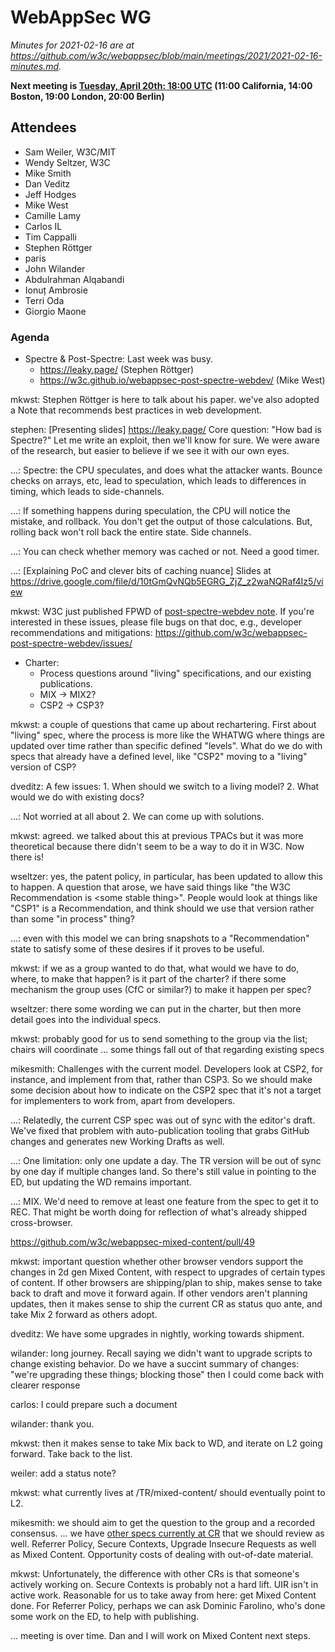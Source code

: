 # WebAppSec WG

_Minutes for 2021-02-16 are at <https://github.com/w3c/webappsec/blob/main/meetings/2021/2021-02-16-minutes.md>._

**Next meeting is [Tuesday, April 20th: 18:00 UTC](https://www.timeanddate.com/worldclock/fixedtime.html?iso=20210420T1800) (11:00 California, 14:00 Boston, 19:00 London, 20:00 Berlin)**


## Attendees

* Sam Weiler, W3C/MIT
* Wendy Seltzer, W3C
* Mike Smith
* Dan Veditz
* Jeff Hodges
* Mike West
* Camille Lamy
* Carlos IL
* Tim Cappalli
* Stephen Röttger
* paris
* John Wilander
* Abdulrahman Alqabandi
* Ionuț Ambrosie
* Terri Oda
* Giorgio Maone


### Agenda

*   Spectre & Post-Spectre: Last week was busy.
    *   <https://leaky.page/> (Stephen Röttger)
    *   <https://w3c.github.io/webappsec-post-spectre-webdev/> (Mike West)

mkwst: Stephen Röttger is here to talk about his paper. we've also adopted a Note that recommends best practices in web development.

stephen: [Presenting slides] https://leaky.page/ Core question: "How bad is Spectre?" Let me write an exploit, then we'll know for sure. We were aware of the research, but easier to believe if we see it with our own eyes.

...: Spectre: the CPU speculates, and does what the attacker wants. Bounce checks on arrays, etc, lead to speculation, which leads to differences in timing, which leads to side-channels.

...: If something happens during speculation, the CPU will notice the mistake, and rollback. You don't get the output of those calculations. But, rolling back won't roll back the entire state. Side channels.

...: You can check whether memory was cached or not. Need a good timer.

...: [Explaining PoC and clever bits of caching nuance] Slides at <https://drive.google.com/file/d/10tGmQvNQb5EGRG_ZjZ_z2waNQRaf4Iz5/view>


mkwst: W3C just published FPWD of [post-spectre-webdev note](https://www.w3.org/TR/post-spectre-webdev/). If you're interested in these issues, please file bugs on that doc, e.g., developer recommendations and mitigations: https://github.com/w3c/webappsec-post-spectre-webdev/issues/ 


*   Charter:
    *   Process questions around "living" specifications, and our existing publications.
    *   MIX -> MIX2?
    *   CSP2 -> CSP3?

mkwst: a couple of questions that came up about rechartering. First about "living" spec, where the process is more like the WHATWG where things are updated over time rather than specific defined "levels". What do we do with specs that already have a defined level, like "CSP2" moving to a "living" version of CSP?

dveditz: A few issues: 1. When should we switch to a living model? 2. What would we do with existing docs?

...: Not worried at all about 2. We can come up with solutions.

mkwst: agreed. we talked about this at previous TPACs but it was more theoretical because there didn't seem to be a way to do it in W3C. Now there is!

wseltzer: yes, the patent policy, in particular, has been updated to allow this to happen. A question that arose, we have said things like "the W3C Recommendation is \<some stable thing\>". People would look at things like "CSP1" is a Recommendation, and think should we use that version rather than some "in process" thing? 
  
...: even with this model we can bring snapshots to a "Recommendation" state to satisfy some of these desires if it proves to be useful.
  
mkwst: if we as a group wanted to do that, what would we have to do, where, to make that happen? is it part of the charter? if there some mechanism the group uses (CfC or similar?) to make it happen per spec?

wseltzer: there some wording we can put in the charter, but then more detail goes into the individual specs.

mkwst: probably good for us to send something to the group via the list; chairs will coordinate
... some things fall out of that regarding existing specs
  

mikesmith: Challenges with the current model. Developers look at CSP2, for instance, and implement from that, rather than CSP3. So we should make some decision about how to indicate on the CSP2 spec that it's not a target for implementers to work from, apart from developers.
  
...: Relatedly, the current CSP spec was out of sync with the editor's draft. We've fixed that problem with auto-publication tooling that grabs GitHub changes and generates new Working Drafts as well.
  
...: One limitation: only one update a day. The TR version will be out of sync by one day if multiple changes land. So there's still value in pointing to the ED, but updating the WD remains important.
  
...: MIX. We'd need to remove at least one feature from the spec to get it to REC. That might be worth doing for reflection of what's already shipped cross-browser.
  
https://github.com/w3c/webappsec-mixed-content/pull/49

mkwst: important question whether other browser vendors support the changes in 2d gen Mixed Content, with respect to upgrades of certain types of content. If other browsers are shipping/plan to ship, makes sense to take back to draft and move it forward again. If other vendors aren't planning updates, then it makes sense to ship the current CR as status quo ante, and take Mix 2 forward as others adopt.

dveditz: We have some upgrades in nightly, working towards shipment. 

wilander: long journey. Recall saying we didn't want to upgrade scripts to change existing behavior. Do we have a succint summary of changes: "we're upgrading these things; blocking those" then I could come back with clearer response

carlos: I could prepare such a document

wilander: thank you. 

mkwst: then it makes sense to take Mix back to WD, and iterate on L2 going forward. Take back to the list. 

weiler: add a status note?

mkwst: what currently lives at /TR/mixed-content/ should eventually point to L2. 

mikesmith: we should aim to get the question to the group and a recorded consensus.
... we have [other specs currently at CR](https://www.w3.org/TR/?tag=security&status=cr) that we should review as well. Referrer Policy, Secure Contexts, Upgrade Insecure Requests as well as Mixed Content.  Opportunity costs of dealing with out-of-date material. 

mkwst: Unfortunately, the difference with other CRs is that someone's actively working on. Secure Contexts is probably not a hard lift. UIR isn't in active work. Reasonable for us to take away from here: get Mixed Content done. For Referrer Policy, perhaps we can ask Dominic Farolino, who's done some work on the ED, to help with publishing.

... meeting is over time. Dan and I will work on Mixed Content next steps. 
